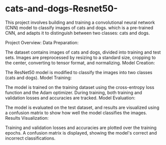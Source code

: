 # cats-and-dogs-Resnet50-
This project involves building and training a convolutional neural network (CNN) model to classify images of cats and dogs. which is a pre-trained CNN, and adapts it to distinguish between two classes: cats and dogs.



Project Overview:
Data Preparation:

The dataset contains images of cats and dogs, divided into training and test sets.
Images are preprocessed by resizing to a standard size, cropping to the center, converting to tensor format, and normalizing.
Model Creation:

The ResNet50 model is modified to classify the images into two classes (cats and dogs).
Model Training:

The model is trained on the training dataset using the cross-entropy loss function and the Adam optimizer.
During training, both training and validation losses and accuracies are tracked.
Model Evaluation:

The model is evaluated on the test dataset, and results are visualized using a confusion matrix to show how well the model classifies the images.
Results Visualization:

Training and validation losses and accuracies are plotted over the training epochs.
A confusion matrix is displayed, showing the model's correct and incorrect classifications.
